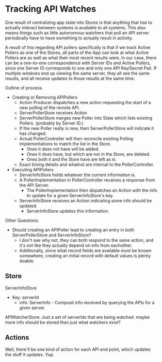 Tracking API Watches
====================

One result of centralizing app state into Stores is that anything that has to actually interact between systems is available to all systems.  This also means things such as little autonomous watchers that poll an API server periodically have to have something to actually result in activity.

A result of this regarding API pollers specifically is that if we track Active Pollers as one of the Stores, all parts of the App can look at what Active Pollers are as well as what their most recent results were.  In our case, there can be a one-to-one correspondence with Server IDs and Active Pollers, since one Server ID corresponds to one and only one API Key/Secret Pair.  If multiple windows end up viewing the same server, they all see the same results, and all receive updates to those results at the same time.

Outline of process.
- Creating or Removing APIPollers
	- Action Producer dispatches a new action requesting the start of a new polling of the remote API.
	- ServerPollerStore receives Action
	- ServerPollerStore merges new Poller into State which lists existing Pollers. (probably by Server ID.)
	- If the new Poller really is new, then ServerPollerStore will indicate it has changed.
	- Actual PollerController will then reconcile existing Polling Implementations to match the list in the Store.
		- Ones it does not have will be added.
		- Ones it does have, but which are not in the Store, are deleted.
		- Ones both it and the Store have are left as is.
	- Exact timing details and whatnot are internal to the PollerController.
- Executing APIPollers
	- ServerInfoStore holds whatever the current information is.
	- A PollerImplementation in PollerController receives a response from the API Server.
		- The PollerImplementation then dispatches an Action with the info to update for a given ServerInfoStore's key.
	- ServerInfoStore receives an Action indicating some info should be updated.
		- ServerInfoStore updates this information.

Other Questions:
- Should creating an APIPoller lead to creating an entry in both ServerPollerStore and ServerInfoStore?
	- I don't see why not, they can both respond to the same action, and it's not like they actually depend on info from eachother.
	- Additionally, since what record fields are available must be known somewhere, creating an initial record with default values is plenty doable.



Store
-----

ServerInfoStore
- Key: serverId
	- info: ServerInfo - Composit info received by querying the APIs for a given server.

APIWatcherStore: Just a set of serverIds that are being watched.  maybe more info should be stored than just what watchers exist?



Actions
-------

Well, there'll be one kind of action for each API end point, which updates the stuff it updates.  Yup.
